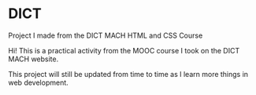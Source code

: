 # DICT
Project I made from the DICT MACH HTML and CSS Course

Hi! This is a practical activity from the MOOC course I took on the DICT MACH website.	

This project will still be updated from time to time as I learn more things in web development.	
